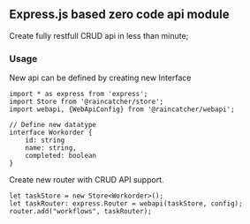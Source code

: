 ## Express.js based zero code api module

Create fully restfull CRUD api in less than minute;

### Usage

New api can be defined by creating new Interface

```
import * as express from 'express';
import Store from '@raincatcher/store';
import webapi, {WebApiConfig} from '@raincatcher/webapi';

// Define new datatype
interface Workorder {
    id: string
    name: string,
    completed: boolean
}
```

Create new router with CRUD API support.

```
let taskStore = new Store<Workorder>();
let taskRouter: express.Router = webapi(taskStore, config);
router.add("workflows", taskRouter);
```